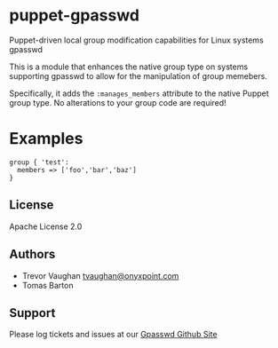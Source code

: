 puppet-gpasswd
==============

Puppet-driven local group modification capabilities for Linux systems
gpasswd

This is a module that enhances the native group type on systems
supporting gpasswd to allow for the manipulation of group memebers.

Specifically, it adds the `:manages_members` attribute to the native
Puppet group type. No alterations to your group code are required!

Examples
========

```puppet
group { 'test':
  members => ['foo','bar','baz']
}
```

License
-------

Apache License 2.0

Authors
-------

  * Trevor Vaughan <tvaughan@onyxpoint.com>
  * Tomas Barton

Support
-------

Please log tickets and issues at our [Gpasswd Github Site](https://github.com/deric/puppet-gpasswd/issues)
